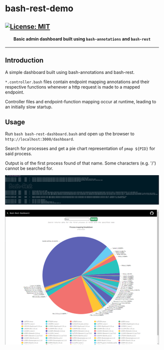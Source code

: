 # bash-rest-demo

[![License: MIT](https://img.shields.io/badge/License-MIT-orange.svg)](https://github.com/david-luison-starkey/bash-annotations/blob/main/LICENSE)
---
<div align="center">
    <h4>
        Basic admin dashboard built using <code>bash-annotations</code> and <code>bash-rest</code>
    </h4>
</div>

---

## Introduction

A simple dashboard built using bash-annotations and bash-rest.

`*.controller.bash` files contain endpoint mapping annotations and their respective functions whenever a http request is made to a mapped endpoint.

Controller files and endpoint-function mapping occur at runtime, leading to an initially slow startup.

## Usage

Run `bash bash-rest-dashboard.bash` and open up the browser to `http://localhost:3000/dashboard`.

Search for processes and get a pie chart representation of `pmap ${PID}` for said process.

Output is of the first process found of that name. Some characters (e.g. '/') cannot be searched for.

![terminal](./resources/terminal.PNG)

![dashboard](./resources/dashboard.PNG)
